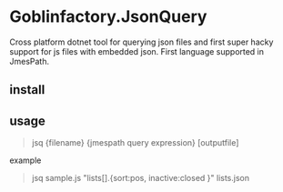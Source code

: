 # Goblinfactory.JsonQuery

Cross platform dotnet tool for querying json files and first super hacky support for js files with embedded json. First language supported in JmesPath.

## install

## usage

> jsq {filename} {jmespath query expression} [outputfile]

example

> jsq sample.js "lists[].{sort:pos, inactive:closed }" lists.json

